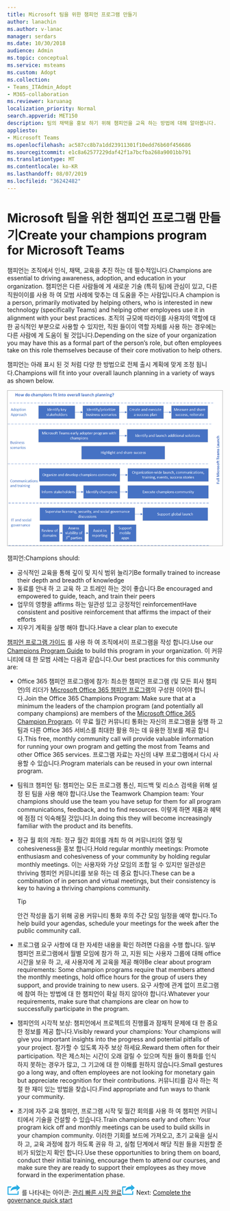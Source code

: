```yaml
---
title: Microsoft 팀을 위한 챔피언 프로그램 만들기
author: lanachin
ms.author: v-lanac
manager: serdars
ms.date: 10/30/2018
audience: Admin
ms.topic: conceptual
ms.service: msteams
ms.custom: Adopt
ms.collection:
- Teams_ITAdmin_Adopt
- M365-collaboration
ms.reviewer: karuanag
localization_priority: Normal
search.appverid: MET150
description: 팀의 채택을 홍보 하기 위해 챔피언을 교육 하는 방법에 대해 알아봅니다.
appliesto:
- Microsoft Teams
ms.openlocfilehash: ac587cc8b7a1dd23911301f10edd76b60f456686
ms.sourcegitcommit: e1c8a62577229daf42f1a7bcfba268a9001bb791
ms.translationtype: MT
ms.contentlocale: ko-KR
ms.lasthandoff: 08/07/2019
ms.locfileid: "36242482"
---
```

# <a name="create-your-champions-program-for-microsoft-teams"></a><span data-ttu-id="54791-103">Microsoft 팀을 위한 챔피언 프로그램 만들기</span><span class="sxs-lookup"><span data-stu-id="54791-103">Create your champions program for Microsoft Teams</span></span>

<span data-ttu-id="54791-104">챔피언는 조직에서 인식, 채택, 교육을 추진 하는 데 필수적입니다.</span><span class="sxs-lookup"><span data-stu-id="54791-104">Champions are essential to driving awareness, adoption, and education in your organization.</span></span> <span data-ttu-id="54791-105">챔피언은 다른 사람들에 게 새로운 기술 (특히 팀)에 관심이 있고, 다른 직원이이를 사용 하 여 모범 사례에 맞추는 데 도움을 주는 사람입니다.</span><span class="sxs-lookup"><span data-stu-id="54791-105">A champion is a person, primarily motivated by helping others, who is interested in new technology (specifically Teams) and helping other employees use it in alignment with your best practices.</span></span> <span data-ttu-id="54791-106">조직의 규모에 따라이를 사용자의 역할에 대 한 공식적인 부분으로 사용할 수 있지만, 직원 들이이 역할 자체를 사용 하는 경우에는 다른 사람에 게 도움이 될 것입니다.</span><span class="sxs-lookup"><span data-stu-id="54791-106">Depending on the size of your organization you may have this as a formal part of the person’s role, but often employees take on this role themselves because of their core motivation to help others.</span></span>

<span data-ttu-id="54791-107">챔피언는 아래 표시 된 것 처럼 다양 한 방법으로 전체 출시 계획에 맞게 조정 됩니다.</span><span class="sxs-lookup"><span data-stu-id="54791-107">Champions will fit into your overall launch planning in a variety of ways as shown below.</span></span>

![챔피언 출시 계획 그림](media/teams-adoption-champions.png)

<span data-ttu-id="54791-109">챔피언:</span><span class="sxs-lookup"><span data-stu-id="54791-109">Champions should:</span></span>

- <span data-ttu-id="54791-110">공식적인 교육을 통해 깊이 및 지식 범위 늘리기</span><span class="sxs-lookup"><span data-stu-id="54791-110">Be formally trained to increase their depth and breadth of knowledge</span></span>
- <span data-ttu-id="54791-111">동료를 안내 하 고 교육 하 고 트레인 하는 것이 좋습니다.</span><span class="sxs-lookup"><span data-stu-id="54791-111">Be encouraged and empowered to guide, teach, and train their peers</span></span>
- <span data-ttu-id="54791-112">업무의 영향을 affirms 하는 일관성 있고 긍정적인 reinforcement</span><span class="sxs-lookup"><span data-stu-id="54791-112">Have consistent and positive reinforcement that affirms the impact of their efforts</span></span>
- <span data-ttu-id="54791-113">지우기 계획을 실행 해야 합니다.</span><span class="sxs-lookup"><span data-stu-id="54791-113">Have a clear plan to execute</span></span>

<span data-ttu-id="54791-114">[챔피언 프로그램 가이드](https://go.microsoft.com/fwlink/?linkid=854665) 를 사용 하 여 조직에서이 프로그램을 작성 합니다.</span><span class="sxs-lookup"><span data-stu-id="54791-114">Use our [Champions Program Guide](https://go.microsoft.com/fwlink/?linkid=854665) to build this program in your organization.</span></span> <span data-ttu-id="54791-115">이 커뮤니티에 대 한 모범 사례는 다음과 같습니다.</span><span class="sxs-lookup"><span data-stu-id="54791-115">Our best practices for this community are:</span></span>

- <span data-ttu-id="54791-116">Office 365 챔피언 프로그램에 참가: 최소한 챔피언 프로그램 (및 모든 회사 챔피언)의 리더가 [Microsoft Office 365 챔피언 프로그램](https://aka.ms/O365Champions)의 구성원 이어야 합니다.</span><span class="sxs-lookup"><span data-stu-id="54791-116">Join the Office 365 Champions Program: Make sure that at a minimum the leaders of the champion program (and potentially all company champions) are members of the [Microsoft Office 365 Champion Program](https://aka.ms/O365Champions).</span></span> <span data-ttu-id="54791-117">이 무료 월간 커뮤니티 통화는 자신의 프로그램을 실행 하 고 팀과 다른 Office 365 서비스를 최대한 활용 하는 데 유용한 정보를 제공 합니다.</span><span class="sxs-lookup"><span data-stu-id="54791-117">This free, monthly community call will provide valuable information for running your own program and getting the most from Teams and other Office 365 services.</span></span> <span data-ttu-id="54791-118">프로그램 자료는 자신의 내부 프로그램에서 다시 사용할 수 있습니다.</span><span class="sxs-lookup"><span data-stu-id="54791-118">Program materials can be reused in your own internal program.</span></span>

- <span data-ttu-id="54791-119">팀워크 챔피언 팀: 챔피언는 모든 프로그램 통신, 피드백 및 리소스 검색을 위해 설정 된 팀을 사용 해야 합니다.</span><span class="sxs-lookup"><span data-stu-id="54791-119">Use the Teamwork Champion team: Your champions should use the team you have setup for them for all program communications, feedback, and to find resources.</span></span>  <span data-ttu-id="54791-120">이렇게 하면 제품과 혜택에 점점 더 익숙해질 것입니다.</span><span class="sxs-lookup"><span data-stu-id="54791-120">In doing this they will become increasingly familiar with the product and its benefits.</span></span>

- <span data-ttu-id="54791-121">정규 월 회의 개최: 정규 월간 회의를 개최 하 여 커뮤니티의 열정 및 cohesiveness을 홍보 합니다.</span><span class="sxs-lookup"><span data-stu-id="54791-121">Hold regular monthly meetings: Promote enthusiasm and cohesiveness of your community by holding regular monthly meetings.</span></span> <span data-ttu-id="54791-122">이는 사용자와 가상 모임의 조합 일 수 있지만 일관성은 thriving 챔피언 커뮤니티를 보유 하는 데 중요 합니다.</span><span class="sxs-lookup"><span data-stu-id="54791-122">These can be a combination of in person and virtual meetings, but their consistency is key to having a thriving champions community.</span></span>

    > [!TIP]
    > <span data-ttu-id="54791-123">안건 작성을 돕기 위해 공용 커뮤니티 통화 후의 주간 모임 일정을 예약 합니다.</span><span class="sxs-lookup"><span data-stu-id="54791-123">To help build your agendas, schedule your meetings for the week after the public community call.</span></span> 

- <span data-ttu-id="54791-124">프로그램 요구 사항에 대 한 자세한 내용을 확인 하려면 다음을 수행 합니다. 일부 챔피언 프로그램에서 월별 모임에 참가 하 고, 지원 되는 사용자 그룹에 대해 office 시간을 보유 하 고, 새 사용자에 게 교육을 제공 해야</span><span class="sxs-lookup"><span data-stu-id="54791-124">Be clear about program requirements: Some champion programs require that members attend the monthly meetings, hold office hours for the group of users they support, and provide training to new users.</span></span> <span data-ttu-id="54791-125">요구 사항에 관계 없이 프로그램에 참여 하는 방법에 대 한 챔피언이 확실 하지 않아야 합니다.</span><span class="sxs-lookup"><span data-stu-id="54791-125">Whatever your requirements, make sure that champions are clear on how to successfully participate in the program.</span></span>

- <span data-ttu-id="54791-126">챔피언의 시각적 보상: 챔피언에서 프로젝트의 진행률과 잠재적 문제에 대 한 중요 한 정보를 제공 합니다.</span><span class="sxs-lookup"><span data-stu-id="54791-126">Visibly reward your champions: Your champions will give you important insights into the progress and potential pitfalls of your project.</span></span> <span data-ttu-id="54791-127">참가할 수 있도록 자주 보상 하세요.</span><span class="sxs-lookup"><span data-stu-id="54791-127">Reward them often for their participation.</span></span> <span data-ttu-id="54791-128">작은 제스처는 시간이 오래 걸릴 수 있으며 직원 들이 통화를 인식 하지 못하는 경우가 많고, 그 기고에 대 한 이해를 원하지 않습니다.</span><span class="sxs-lookup"><span data-stu-id="54791-128">Small gestures go a long way, and often employees are not looking for monetary gain but appreciate recognition for their contributions.</span></span> <span data-ttu-id="54791-129">커뮤니티를 감사 하는 적절 한 재미 있는 방법을 찾습니다.</span><span class="sxs-lookup"><span data-stu-id="54791-129">Find appropriate and fun ways to thank your community.</span></span> 

- <span data-ttu-id="54791-130">초기에 자주 교육 챔피언, 프로그램 시작 및 월간 회의를 사용 하 여 챔피언 커뮤니티에서 기술을 건설할 수 있습니다.</span><span class="sxs-lookup"><span data-stu-id="54791-130">Train champions early and often: Your program kick off and monthly meetings can be used to build skills in your champion community.</span></span> <span data-ttu-id="54791-131">이러한 기회를 보드에 가져오고, 초기 교육을 실시 하 고, 교육 과정에 참가 하도록 권유 하 고, 실험 단계에서 해당 직원 들을 지원할 준비가 되었는지 확인 합니다.</span><span class="sxs-lookup"><span data-stu-id="54791-131">Use these opportunities to bring them on board, conduct their initial training, encourage them to attend our courses, and make sure they are ready to support their employees as they move forward in the experimentation phase.</span></span>  

<span data-ttu-id="54791-132">![다음 단계](media/teams-adoption-next-icon.png) 를 나타내는 아이콘: [관리 빠른 시작 완료](teams-adoption-governance-quick-start.md)</span><span class="sxs-lookup"><span data-stu-id="54791-132">![An icon representing the next step](media/teams-adoption-next-icon.png) Next: [Complete the governance quick start](teams-adoption-governance-quick-start.md)</span></span>

